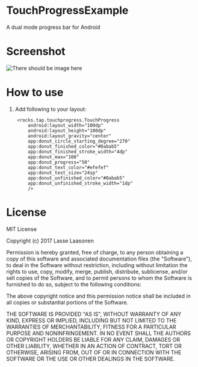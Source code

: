 # TouchProgressExample
A dual mode progress bar for Android

# Screenshot

![There should be image here](https://user-images.githubusercontent.com/6240723/36016803-4f9a24ee-0da7-11e8-8609-0095d3e6ba66.png?raw=true)

# How to use 

1. Add following to your layout:

```
    <rocks.tap.touchprogress.TouchProgress
        android:layout_width="100dp"
        android:layout_height="100dp"
        android:layout_gravity="center"
        app:donut_circle_starting_degree="270"
        app:donut_finished_color="#0abab5"
        app:donut_finished_stroke_width="4dp"
        app:donut_max="100"
        app:donut_progress="50"
        app:donut_text_color="#efefef"
        app:donut_text_size="24sp"
        app:donut_unfinished_color="#0abab5"
        app:donut_unfinished_stroke_width="1dp"
        />
```

# License 

MIT License

Copyright (c) 2017 Lasse Laasonen

Permission is hereby granted, free of charge, to any person obtaining a copy
of this software and associated documentation files (the "Software"), to deal
in the Software without restriction, including without limitation the rights
to use, copy, modify, merge, publish, distribute, sublicense, and/or sell
copies of the Software, and to permit persons to whom the Software is
furnished to do so, subject to the following conditions:

The above copyright notice and this permission notice shall be included in all
copies or substantial portions of the Software.

THE SOFTWARE IS PROVIDED "AS IS", WITHOUT WARRANTY OF ANY KIND, EXPRESS OR
IMPLIED, INCLUDING BUT NOT LIMITED TO THE WARRANTIES OF MERCHANTABILITY,
FITNESS FOR A PARTICULAR PURPOSE AND NONINFRINGEMENT. IN NO EVENT SHALL THE
AUTHORS OR COPYRIGHT HOLDERS BE LIABLE FOR ANY CLAIM, DAMAGES OR OTHER
LIABILITY, WHETHER IN AN ACTION OF CONTRACT, TORT OR OTHERWISE, ARISING FROM,
OUT OF OR IN CONNECTION WITH THE SOFTWARE OR THE USE OR OTHER DEALINGS IN THE
SOFTWARE.
